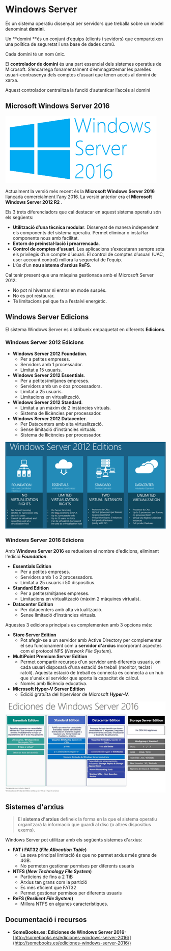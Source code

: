 <!-- notoc -->

# Windows Server

És un sistema operatiu dissenyat per servidors que treballa sobre un model denominat **domini**.

Un **domini **és un conjunt d’equips (clients i sevidors) que comparteixen una política de seguretat i una base de dades comú. 

Cada domini té un nom únic.

El **controlador de domini** és una part essencial dels sistemes operatius de Microsoft. S’encarrega fonamentalment d’emmagatzemar les parelles usuari-contrasenya dels comptes d’usuari que tenen accés al domini de xarxa.

Aquest controlador centralitza la funció d’autenticar l’accés al domini

## Microsoft Windows Server 2016

![](/assets/WindowsServer2016.png)

Actualment la versió més recent és la **Microsoft Windows Server 2016** llançada comercialment l'any 2016.
La versió anterior era el **Microsoft Windows Server 2012 R2** .

Els 3 trets diferenciadors que cal destacar en aquest sistema operatiu són els següents:

  * **Utilització d’una tècnica modular**. Dissenyat de manera independent els components del sistema operatiu. Permet eliminar o instal·lar components nous amb facilitat.
  * **Entorn de preinstal·lació i prearrencada**. 
  * **Control de comptes d’usuari**. Les aplicacions s’executaran sempre sota els privilegis d’un compte d’usuari. El control de comptes d’usuari (UAC, user account control) millora la seguretat de l’equip.
  * L’ús d’un **nou sistema d’arxius ReFS**.

Cal tenir present que una màquina gestionada amb el Microsoft Server 2012:

  * No pot ni hivernar ni entrar en mode suspès.
  * No es pot restaurar.
  * Té limitacions pel que fa a l’estalvi energètic.

## Windows Server Edicions

El sistema Windows Server es distribueix empaquetat en diferents **Edicions**.

### Windows Server 2012 Edicions

* **Windows Server 2012 Foundation**. 
  * Per a petites empreses. 
  * Servidors amb 1 processador. 
  * Limitat a 15 usuaris.
* **Windows Server 2012 Essentials**. 
  * Per a petites/mitjanes empreses. 
  * Servidors amb un o dos processadors. 
  * Limitat a 25 usuaris. 
  * Limitacions en virtualització.
* **Windows Server 2012 Standard**. 
  * Limitat a un màxim de 2 instàncies virtuals.
  * Sistema de llicències per processador.
* **Windows Server 2012 Datacenter**. 
  * Per Datacenters amb alta virtualització.
  * Sense limitació d’instàncies virtuals.
  * Sistema de llicències per processador.

![](/assets/WindowsServerEdicions.png)

### Windows Server 2016 Edicions

Amb **Windows Server 2016** es redueixen el nombre d'edicions, eliminant l'edició **_Foundation_**.

* **Essentials Edition**
  * Per a petites empreses.
  * Servidors amb 1 o 2 processadors. 
  * Limitat a 25 usuaris i 50 dispositius.
* **Standard Edition**
  * Per a petites/mitjanes empreses.
  * Limitacions en virtualització (màxim 2 màquines virtuals).
* **Datacenter Edition**
  * Per datacenters amb alta virtualització.
  * Sense limitació d’instàncies virtuals.
  
Aquestes 3 edicions principals es complementen amb 3 opcions més:   
* **Store Server Edition**
  * Pot afegir-se a un servidor amb Active Directory per complementar el seu funcionament com a **servidor d'arxius** incorporant aspectes com el protocol NFS (_Network File System_).
* **MultiPoint Premium Server Edition**
  * Permet compartir recursos d'un servidor amb diferents usuaris, on cada usuari disposarà d'una estació de treball (monitor, teclat i ratolí). Aquesta estació de treball es connecta es connecta a un hub que s'uneix al servidor que aporta la capacitat de càlcul.
  * Només amb llicència educativa.
* **Microsoft Hyper-V Server Edition**
  * Edició gratuïta del hipervisor de Microsoft **_Hyper-V_**.


![](/assets/windows2016_edicions.JPG)

## Sistemes d'arxius

> El **sistema d'arxius** defineix la forma en la que el sistema operatiu organitzarà la informació que guardi al disc (o altres dispositius exerns).

Windows Server pot utilitzar amb els següents sistemes d'arxius:

* **FAT i FAT32 (_File Allocation Table_)** 
  * La seva principal limitació és que no permet arxius més grans de 4GB.
  * No permeten gestionar permisos per diferents usuaris
* **NTFS (_New Technology File System_)**
  * Particions de fins a 2 TiB
  * Arxius tan grans com la partició
  * És més eficient que FAT32
  * Permet gestionar permisos per diferents usuaris
* **ReFS (_Resilient File System_)** 
  * Millora NTFS en algunes característiques.

## Documentació i recursos

* **SomeBooks.es: Ediciones de Windows Server 2016:** [http://somebooks.es/ediciones-windows-server-2016/](http://somebooks.es/ediciones-windows-server-2016/)